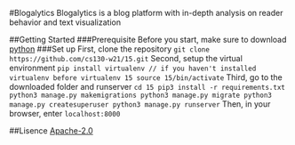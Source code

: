 #Blogalytics
Blogalytics is a blog platform with in-depth analysis on reader behavior and text visualization

##Getting Started
###Prerequisite
Before you start, make sure to download [python](https://www.python.org/downloads/)
###Set up
First, clone the repository
	`git clone https://github.com/cs130-w21/15.git`
Second, setup the virtual environment
	`pip install virtualenv // if you haven't installed virtualenv before
	 virtualenv 15
	 source 15/bin/activate`
Third, go to the downloaded folder and runserver
	`cd 15
	 pip3 install -r requirements.txt
	 python3 manage.py makemigrations
	 python3 manage.py migrate
	 python3 manage.py createsuperuser
	 python3 manage.py runserver`
Then, in your browser, enter `localhost:8000`

##Lisence
[Apache-2.0](https://github.com/cs130-w21/15/blob/master/LICENSE)

